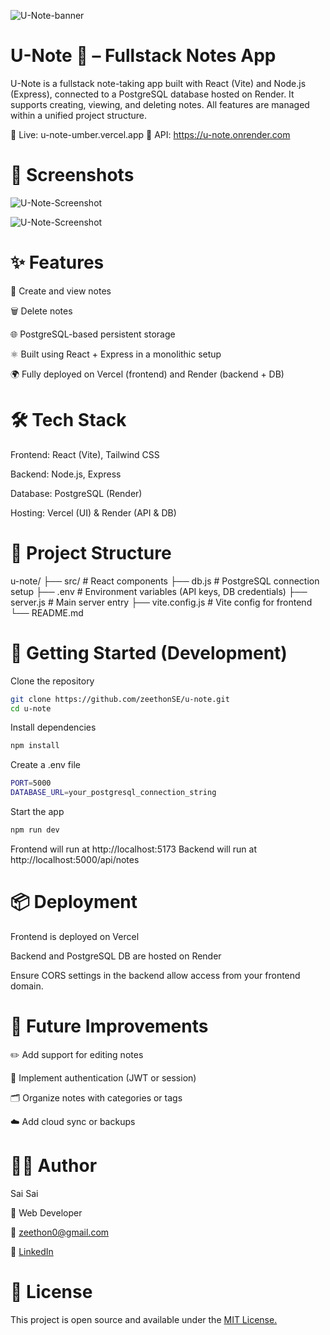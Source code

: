 ![U-Note-banner](./assets/uNote-banner.png)

# U-Note 📝 – Fullstack Notes App

U-Note is a fullstack note-taking app built with React (Vite) and Node.js (Express), connected to a PostgreSQL database hosted on Render. It supports creating, viewing, and deleting notes. All features are managed within a unified project structure.

🔗 Live: u-note-umber.vercel.app
🔗 API: https://u-note.onrender.com

# 📸 Screenshots

![U-Note-Screenshot](./assets/unote-1.png)

![U-Note-Screenshot](./assets/unote-2.png)


# ✨ Features

📝 Create and view notes

🗑️ Delete notes

🌐 PostgreSQL-based persistent storage

⚛️ Built using React + Express in a monolithic setup

🌍 Fully deployed on Vercel (frontend) and Render (backend + DB)


# 🛠 Tech Stack

Frontend: React (Vite), Tailwind CSS

Backend: Node.js, Express

Database: PostgreSQL (Render)

Hosting: Vercel (UI) & Render (API & DB)


# 📁 Project Structure

u-note/
├── src/         # React components
├── db.js             # PostgreSQL connection setup
├── .env            # Environment variables (API keys, DB credentials)
├── server.js        # Main server entry
├── vite.config.js  # Vite config for frontend
└── README.md


# 🚀 Getting Started (Development)

Clone the repository
```bash
git clone https://github.com/zeethonSE/u-note.git
cd u-note
```

Install dependencies
```bash
npm install
```

Create a .env file
```bash
PORT=5000
DATABASE_URL=your_postgresql_connection_string
```

Start the app
```bash
npm run dev
```

Frontend will run at http://localhost:5173
Backend will run at http://localhost:5000/api/notes


# 📦 Deployment

Frontend is deployed on Vercel

Backend and PostgreSQL DB are hosted on Render

Ensure CORS settings in the backend allow access from your frontend domain.


# 🧠 Future Improvements

✏️ Add support for editing notes

🔐 Implement authentication (JWT or session)

🗂 Organize notes with categories or tags

☁️ Add cloud sync or backups


# 🙋‍♂️ Author

Sai Sai

💼 Web Developer

📧 zeethon0@gmail.com

🔗 [LinkedIn](https://linkedin.com/in/ssaiwd25)

# 📄 License

This project is open source and available under the [MIT License.](./LICENSE.txt)

